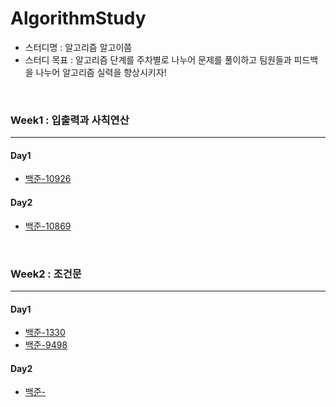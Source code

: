 # AlgorithmStudy
- 스터디명 : 알고리즘 알고이쯤
- 스터디 목표 : 알고리즘 단계를 주차별로 나누어 문제를 풀이하고 팀원들과 피드백을 나누어 알고리즘 실력을 향상시키자!

<br />

### Week1 : 입출력과 사칙연산
---
#### Day1
- [백준-10926](W1/D1Q1.md)
#### Day2
- [백준-10869](W2/D2Q1.md)

<br />

### Week2 : 조건문
---
#### Day1
- [백준-1330](W2/D1Q1.md)
- [백준-9498](W2/D1Q2.md)

#### Day2
- [백준-](W2/D2Q1.md)